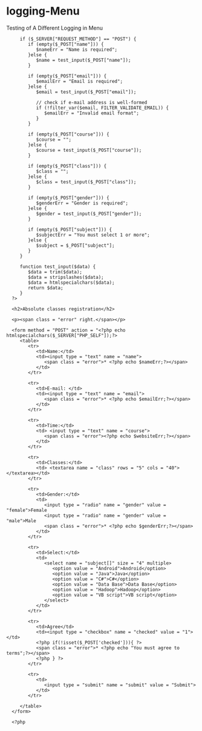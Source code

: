 # logging-Menu
Testing of A Different Logging in Menu
 <html>

   <head>
      <style>
         .error {color: #FF0000;}
      </style>
   </head>

   <body>
      <?php
         // define variables and set to empty values
         $nameErr = $emailErr = $genderErr = $websiteErr = "";
         $name = $email = $gender = $class = $course = $subject = "";

         if ($_SERVER["REQUEST_METHOD"] == "POST") {
            if (empty($_POST["name"])) {
               $nameErr = "Name is required";
            }else {
               $name = test_input($_POST["name"]);
            }

            if (empty($_POST["email"])) {
               $emailErr = "Email is required";
            }else {
               $email = test_input($_POST["email"]);

               // check if e-mail address is well-formed
               if (!filter_var($email, FILTER_VALIDATE_EMAIL)) {
                  $emailErr = "Invalid email format";
               }
            }

            if (empty($_POST["course"])) {
               $course = "";
            }else {
               $course = test_input($_POST["course"]);
            }

            if (empty($_POST["class"])) {
               $class = "";
            }else {
               $class = test_input($_POST["class"]);
            }

            if (empty($_POST["gender"])) {
               $genderErr = "Gender is required";
            }else {
               $gender = test_input($_POST["gender"]);
            }

            if (empty($_POST["subject"])) {
               $subjectErr = "You must select 1 or more";
            }else {
               $subject = $_POST["subject"];
            }
         }

         function test_input($data) {
            $data = trim($data);
            $data = stripslashes($data);
            $data = htmlspecialchars($data);
            return $data;
         }
      ?>

      <h2>Absolute classes registration</h2>

      <p><span class = "error" right.</span></p>

      <form method = "POST" action = "<?php echo htmlspecialchars($_SERVER["PHP_SELF"]);?>
         <table>
            <tr>
               <td>Name:</td>
               <td><input type = "text" name = "name">
                  <span class = "error">* <?php echo $nameErr;?></span>
               </td>
            </tr>

            <tr>
               <td>E-mail: </td>
               <td><input type = "text" name = "email">
                  <span class = "error">* <?php echo $emailErr;?></span>
               </td>
            </tr>

            <tr>
               <td>Time:</td>
               <td> <input type = "text" name = "course">
                  <span class = "error"><?php echo $websiteErr;?></span>
               </td>
            </tr>

            <tr>
               <td>Classes:</td>
               <td> <textarea name = "class" rows = "5" cols = "40"></textarea></td>
            </tr>

            <tr>
               <td>Gender:</td>
               <td>
                  <input type = "radio" name = "gender" value = "female">Female
                  <input type = "radio" name = "gender" value = "male">Male
                  <span class = "error">* <?php echo $genderErr;?></span>
               </td>
            </tr>

            <tr>
               <td>Select:</td>
               <td>
                  <select name = "subject[]" size = "4" multiple>
                     <option value = "Android">Android</option>
                     <option value = "Java">Java</option>
                     <option value = "C#">C#</option>
                     <option value = "Data Base">Data Base</option>
                     <option value = "Hadoop">Hadoop</option>
                     <option value = "VB script">VB script</option>
                  </select>
               </td>
            </tr>

            <tr>
               <td>Agree</td>
               <td><input type = "checkbox" name = "checked" value = "1"></td>
               <?php if(!isset($_POST['checked'])){ ?>
               <span class = "error">* <?php echo "You must agree to terms";?></span>
               <?php } ?>
            </tr>

            <tr>
               <td>
                  <input type = "submit" name = "submit" value = "Submit">
               </td>
            </tr>

         </table>
      </form>

      <?php
         

   </body>
</html>
